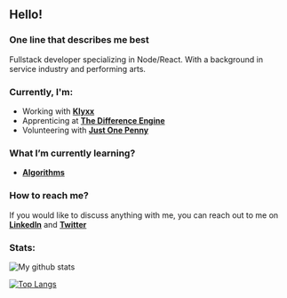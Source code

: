 ## Hello!

### One line that describes me best
Fullstack developer specializing in Node/React. With a background in service industry and performing arts.

### Currently, I'm:
- Working with [**Klyxx**](https://www.klyxx.co/)
- Apprenticing at [**The Difference Engine**](https://www.thedifferenceengine.io/)
- Volunteering with [**Just One Penny**](https://justonepenny.org/)

### What I’m currently learning?
- [**Algorithms**](https://www.coursera.org/learn/algorithms-part1)

### How to reach me?
If you would like to discuss anything with me, you can reach out to me on [**LinkedIn**](https://www.linkedin.com/in/pavel-machuca/)  and  [**Twitter**](https://twitter.com/pavelmachuca) 

### Stats:
![My github stats](https://github-readme-stats.vercel.app/api?username=pavel6767&show_icons=true&count_private=true)

[![Top Langs](https://github-readme-stats.vercel.app/api/top-langs/?username=pavel6767&layout=compact)](https://github.com/anuraghazra/github-readme-stats)
